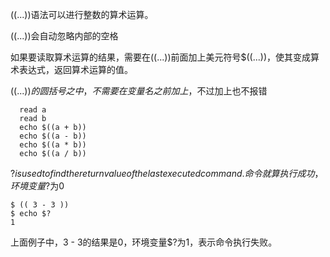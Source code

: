 ((...))语法可以进行整数的算术运算。

((...))会自动忽略内部的空格

如果要读取算术运算的结果，需要在((...))前面加上美元符号$((...))，使其变成算术表达式，返回算术运算的值。

$((...))的圆括号之中，不需要在变量名之前加上$，不过加上也不报错

```
  read a
  read b
  echo $((a + b))
  echo $((a - b))
  echo $((a * b))
  echo $((a / b))

```

$? is used to find the return value of the last executed command. 
命令就算执行成功，环境变量$?为0
```
$ (( 3 - 3 ))
$ echo $?
1
```
上面例子中，3 - 3的结果是0，环境变量$?为1，表示命令执行失败。
